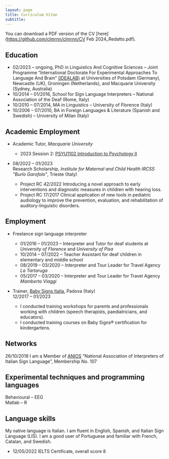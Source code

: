 ```yaml
---
layout: page
title: Curriculum Vitae
subtitle: 
---
```


You can download a PDF version of the CV [here](https://github.com/clmrnn/clmrnn/CV Feb 2024_Redatto.pdf).

## Education
* 02/2023 – ongoing, PhD in Linguistics And Cognitive Sciences – Joint Programme “International Doctorate For Experimental Approaches To Language And Brain” [(IDEALAB)](https://phd-idealab.com/) at Universities of Potsdam (Germany), Newcastle (UK), Groningen (Netherlands), and Macquarie University (Sydney, Australia)
* 10/2014 – 01/2016, School for Sign Language Interpreters – National Association of the Deaf (Rome, Italy)
* 10/2010 – 07/2014, MA in Linguistics – University of Florence (Italy)
* 10/2006 – 07/2010, BA in Foreign Languages & Literature (Spanish and Swedish) – University of Milan (Italy)

## Academic Employment
* Academic Tutor, _Macquarie University_
  * 2023 Session 2: [PSYU1102 Introduction to Psychology II](https://unitguides.mq.edu.au/unit_offerings/141542/unit_guide)

* 08/2022 – 01/2023  
  Research Scholarship, _Institute for Maternal and Child Health IRCSS "Burlo Garofolo"_, Trieste (Italy)
  * Project RC 42/2022 Introducing a novel approach to early interventions and diagnostic measures in children with hearing loss.
  * Project RC 17/2017 Clinical application of new tools in pediatric audiology to improve the prevention, evaluation, and rehabilitation of auditory-linguistic disorders.

## Employment
* Freelance sign language interpreter
  * 01/2016 – 01/2023 – Interpreter and Tutor for deaf students at _University of Florence_ and _University of Pisa_
  * 10/2014 – 07/2022 – Teacher Assistant for deaf children in elementary and middle school
  * 08/2019 – 03/2020 – Interpreter and Tour Leader for Travel Agency _La Tartaruga_
  * 05/2017 – 03/2020 – Interpreter and Tour Leader for Travel Agency _Mamberto Viaggi_

* Trainer, [Baby Signs Italia](https://www.babysignsitalia.com/), Padova (Italy)  
  12/2017 – 01/2023
  * I conducted training workshops for parents and professionals working with children (speech therapists, paediatricians, and educators).
  * I conducted training courses on Baby Signs® certification for kindergartens.
 
## Networks
26/10/2018 I am a Member of [ANIOS](https://www.anios.it/) “National Association of Interpreters of Italian Sign Language”, Membership No. 107

## Experimental techniques and programming languages  
Behavioural – EEG  
Matlab –  R  

## Language skills
My native language is Italian. I am fluent in English, Spanish, and Italian Sign Language (LIS). I am a good user of Portuguese and familiar with French, Catalan, and Swedish.  
 * 12/05/2022 IELTS Certificate, overall score 8
